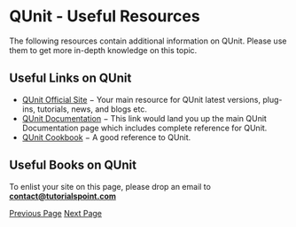 # QUnit - Useful Resources
The following resources contain additional information on QUnit. Please use them to get more in-depth knowledge on this topic.

## Useful Links on QUnit
   * [QUnit Official Site](https://qunitjs.com/)  − Your main resource for QUnit latest versions, plug-ins, tutorials, news, and blogs etc.
   * [QUnit Documentation](https://api.qunitjs.com/)  − This link would land you up the main QUnit Documentation page which includes complete reference for QUnit.
   * [QUnit Cookbook](https://qunitjs.com/cookbook/)  − A good reference to QUnit.

## Useful Books on QUnit
To enlist your site on this page, please drop an email to **contact@tutorialspoint.com**


[Previous Page](../qunit/qunit_quick_guide.md) [Next Page](../qunit/qunit_discussion.md) 
